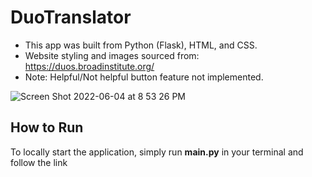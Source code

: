# DuoTranslator

- This app was built from Python (Flask), HTML, and CSS.
- Website styling and images sourced from: https://duos.broadinstitute.org/
- Note: Helpful/Not helpful button feature not implemented.

![Screen Shot 2022-06-04 at 8 53 26 PM](https://user-images.githubusercontent.com/82293855/172030394-87e39f89-3a00-4b35-a315-4dfacdcaf81c.png)

## How to Run

To locally start the application, simply run **main.py** in your terminal and follow the link
